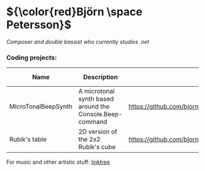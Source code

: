 # ${\color{red}Björn \space Petersson}$
*Composer and double bassist who currently studies .net*  
  

### Coding projects:  
| Name | Description | Link | Made for |  
| ----------- | ----------- | ----------- |  ----------- |  
| MicroTonalBeepSynth | A microtonal synth based around the Console.Beep-command  | https://github.com/bjornpetersson1/MicroTonalBeepSynth.git | Console |
| Rubik's table | 2D version of the 2x2 Rubik's cube | https://github.com/bjornpetersson1/Rubiks-table.git | Console |
  
  
    
For music and other artistic stuff: [linktree](https://linktr.ee/bjornpetersson)    
